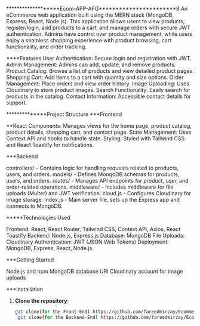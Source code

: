 *******************Ecom-APP-AFG***********************8
An eCommerce web application built using the MERN stack (MongoDB, Express, React, Node.js). This application allows users to view products, register/login, add products to a cart, and manage orders with secure JWT authentication. Admins have control over product management, while users enjoy a seamless shopping experience with product browsing, cart functionality, and order tracking.

****Features
User Authentication: Secure login and registration with JWT.
Admin Management: Admins can add, update, and remove products.
Product Catalog: Browse a list of products and view detailed product pages.
Shopping Cart: Add items to a cart with quantity and size options.
Order Management: Place orders and view order history.
Image Uploading: Uses Cloudinary to store product images.
Search Functionality: Easily search for products in the catalog.
Contact Information: Accessible contact details for support.


**************Project Structure
***Frontend

**React Components: Manages views for the home page, product catalog, product details, shopping cart, and contact page.
State Management: Uses Context API and hooks to handle state.
Styling: Styled with Tailwind CSS and React Toastify for notifications.

***Backend

controllers/ - Contains logic for handling requests related to products, users, and orders.
models/ - Defines MongoDB schemas for products, users, and orders.
routes/ - Manages API endpoints for product, user, and order-related operations.
middleware/ - Includes middleware for file uploads (Multer) and JWT verification.
cloud.js - Configures Cloudinary for image storage.
index.js - Main server file, sets up the Express app and connects to MongoDB.


*****Technologies Used

Frontend: React, React Router, Tailwind CSS, Context API, Axios, React Toastify
Backend: Node.js, Express.js
Database: MongoDB
File Uploads: Cloudinary
Authentication: JWT (JSON Web Tokens)
Deployment: MongoDB, Express, React, Node.js

***Getting Started

Node.js and npm
MongoDB database URI
Cloudinary account for image uploads

***Installation

1. **Clone the repository**:
   ```bash
   git clone(for the Front-End) https://github.com/fareedmirzay/Ecommerce_MERN_APP-frontend.git
    git clone(for the Backend-End) https://github.com/fareedmirzay/Ecommerce_MERN_APP-backend.git

